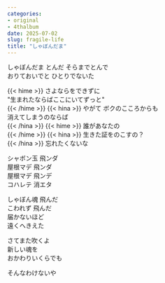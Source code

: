```yaml
---
categories:
- original
- 4thalbum
date: 2025-07-02
slug: fragile-life
title: "しゃぼんだま"
---
```


しゃぼんだま とんだ そらまでとんで  
おりておいでと ひとりでないた

{{< hime >}}
さよならをできずに  
"生まれたならばここにいてずっと"  
{{< /hime >}}
{{< hina >}}
やがて ボクのこころからも  
消えてしまうのならば  
{{< /hina >}}
{{< hime >}}
誰があなたの  
{{< /hime >}}
{{< hina >}}
生きた証をのこすの？  
{{< /hina >}}
忘れたくないな

シャボン玉 飛ンダ  
屋根マデ 飛ンダ  
屋根マデ 飛ンデ  
コハレテ 消エタ

しゃぼん魂 飛んだ  
こわれず 飛んだ  
届かないほど  
遠くへきえた

さてまた吹くよ  
新しい魂を  
おかわりいくらでも

そんなわけないや